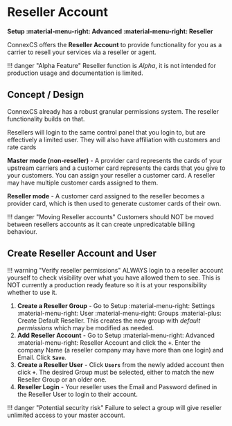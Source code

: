 # Reseller Account
**Setup :material-menu-right: Advanced :material-menu-right: Reseller**

ConnexCS offers the **Reseller Account** to provide functionality for you as a carrier to resell your services via a reseller or agent.

!!! danger "Alpha Feature"
    Reseller function is *Alpha*, it is not intended for production usage and documentation is limited.

## Concept / Design

ConnexCS already has a robust granular permissions system. The reseller functionality builds on that.

Resellers will login to the same control panel that you login to, but are effectively a limited user. They will also have affiliation with customers and rate cards

**Master mode (non-reseller)** - A provider card represents the cards of your upstream carriers and a customer card represents the cards that you give to your customers.
You can assign your reseller a customer card. A reseller may have multiple customer cards assigned to them.

**Reseller mode** - A customer card assigned to the reseller becomes a provider card, which is then used to generate customer cards of their own.

!!! danger "Moving Reseller accounts"
    Customers should NOT be moved between resellers accounts as it can create unpredicatable billing behaviour.
	
## Create Reseller Account and User

!!! warning "Verify reseller permissions"
    ALWAYS login to a reseller account yourself to check visibility over what you have allowed them to see. This is NOT currently a production ready feature so it is at your responsibility whether to use it.

1. **Create a Reseller Group** - Go to Setup :material-menu-right: Settings :material-menu-right: User :material-menu-right: Groups :material-plus: Create Default Reseller. This creates the new group with *default permissions* which may be modified as needed. 
2. **Add Reseller Account** - Go to Setup :material-menu-right: Advanced :material-menu-right: Reseller Account and click the **`+`**. Enter the company Name (a reseller company may have more than one login) and Email. Click **`Save`**.
3. **Create a Reseller User** - Click **`Users`** from the newly added account then click **`+`**. The desired Group must be selected, either to match the new Reseller Group or an older one.
5. **Reseller Login** - Your reseller uses the Email and Password defined in the Reseller User to login to their account.

!!! danger "Potential security risk"
    Failure to select a group will give reseller unlimited access to your master account.

